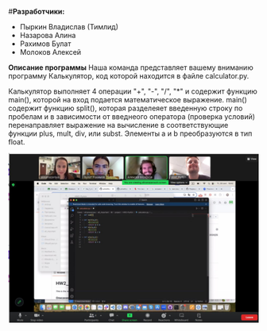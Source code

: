 #**Разработчики:**
+ Пыркин Владислав (Тимлид) 
+ Назарова Алина 
+ Рахимов Булат 
+ Молоков Алексей 

**Описание программы**
Наша команда представляет вашему вниманию программу Калькулятор, код которой находится в файле calculator.py. 

Калькулятор выполняет 4 операции "+", "-", "/", "*" и содержит функцию main(), которой на вход подается математическое выражение. main() содержит функцию split(), которая разделеяет введенную строку по пробелам и в зависимости от введнеого оператора (проверка условий) перенаправляет выражение на вычисление в соответствующие функции plus, mult, div, или subst. Элементы a и b преобразуются в тип float. 



![Это мы старались что-то сделать](photo_2024-09-20_21-53-37.jpg)
